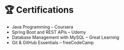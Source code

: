 # 🏆 Certifications

- Java Programming – Coursera  
- Spring Boot and REST APIs – Udemy  
- Database Management with MySQL – Great Learning  
- Git & GitHub Essentials – freeCodeCamp

